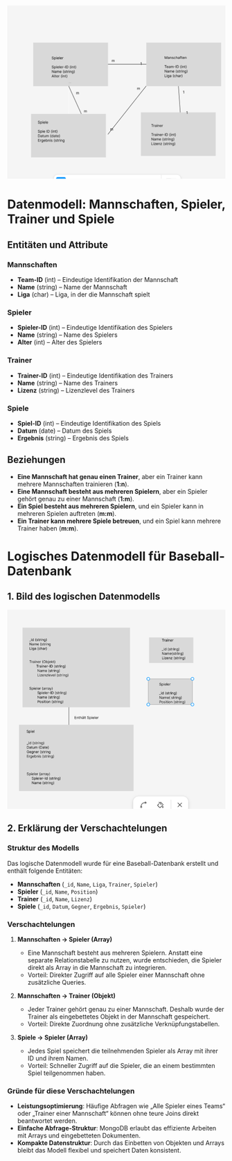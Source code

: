 ![](Diagramm.png)
# Datenmodell: Mannschaften, Spieler, Trainer und Spiele

## Entitäten und Attribute

### Mannschaften
- **Team-ID** (int) – Eindeutige Identifikation der Mannschaft  
- **Name** (string) – Name der Mannschaft  
- **Liga** (char) – Liga, in der die Mannschaft spielt  

### Spieler
- **Spieler-ID** (int) – Eindeutige Identifikation des Spielers  
- **Name** (string) – Name des Spielers  
- **Alter** (int) – Alter des Spielers  

### Trainer
- **Trainer-ID** (int) – Eindeutige Identifikation des Trainers  
- **Name** (string) – Name des Trainers  
- **Lizenz** (string) – Lizenzlevel des Trainers  

### Spiele
- **Spiel-ID** (int) – Eindeutige Identifikation des Spiels  
- **Datum** (date) – Datum des Spiels  
- **Ergebnis** (string) – Ergebnis des Spiels  

## Beziehungen

- **Eine Mannschaft hat genau einen Trainer**, aber ein Trainer kann mehrere Mannschaften trainieren (**1:n**).  
- **Eine Mannschaft besteht aus mehreren Spielern**, aber ein Spieler gehört genau zu einer Mannschaft (**1:m**).  
- **Ein Spiel besteht aus mehreren Spielern**, und ein Spieler kann in mehreren Spielen auftreten (**m:m**).  
- **Ein Trainer kann mehrere Spiele betreuen**, und ein Spiel kann mehrere Trainer haben (**m:m**).  


# Logisches Datenmodell für Baseball-Datenbank

## 1. Bild des logischen Datenmodells
![](LogischesDatenmodell.PNG)
## 2. Erklärung der Verschachtelungen

### Struktur des Modells
Das logische Datenmodell wurde für eine Baseball-Datenbank erstellt und enthält folgende Entitäten:
- **Mannschaften** (`_id`, `Name`, `Liga`, `Trainer`, `Spieler`)
- **Spieler** (`_id`, `Name`, `Position`)
- **Trainer** (`_id`, `Name`, `Lizenz`)
- **Spiele** (`_id`, `Datum`, `Gegner`, `Ergebnis`, `Spieler`)

### Verschachtelungen
1. **Mannschaften → Spieler (Array)**
   - Eine Mannschaft besteht aus mehreren Spielern. Anstatt eine separate Relationstabelle zu nutzen, wurde entschieden, die Spieler direkt als Array in die Mannschaft zu integrieren.  
   - Vorteil: Direkter Zugriff auf alle Spieler einer Mannschaft ohne zusätzliche Queries.

2. **Mannschaften → Trainer (Objekt)**
   - Jeder Trainer gehört genau zu einer Mannschaft. Deshalb wurde der Trainer als eingebettetes Objekt in der Mannschaft gespeichert.  
   - Vorteil: Direkte Zuordnung ohne zusätzliche Verknüpfungstabellen.

3. **Spiele → Spieler (Array)**
   - Jedes Spiel speichert die teilnehmenden Spieler als Array mit ihrer ID und ihrem Namen.  
   - Vorteil: Schneller Zugriff auf die Spieler, die an einem bestimmten Spiel teilgenommen haben.

### Gründe für diese Verschachtelungen
- **Leistungsoptimierung**: Häufige Abfragen wie „Alle Spieler eines Teams“ oder „Trainer einer Mannschaft“ können ohne teure Joins direkt beantwortet werden.
- **Einfache Abfrage-Struktur**: MongoDB erlaubt das effiziente Arbeiten mit Arrays und eingebetteten Dokumenten.
- **Kompakte Datenstruktur**: Durch das Einbetten von Objekten und Arrays bleibt das Modell flexibel und speichert Daten konsistent.
